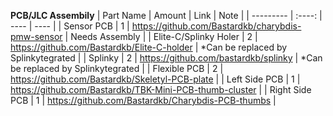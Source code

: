 **PCB/JLC Assembily**
| Part Name | Amount | Link | Note |
| --------- | :----: | ---- | ---- |
| Sensor PCB | 1 | https://github.com/Bastardkb/charybdis-pmw-sensor | Needs Assembly |
| Elite-C/Splinky Holer | 2 | https://github.com/Bastardkb/Elite-C-holder | *Can be replaced by Splinkytegrated |
| Splinky | 2 | https://github.com/bastardkb/splinky | *Can be replaced by Splinkytegrated |
| Flexible PCB | 2 | https://github.com/Bastardkb/Skeletyl-PCB-plate | 
| Left Side PCB | 1 | https://github.com/Bastardkb/TBK-Mini-PCB-thumb-cluster | 
| Right Side PCB | 1 | https://github.com/Bastardkb/Charybdis-PCB-thumbs | 
